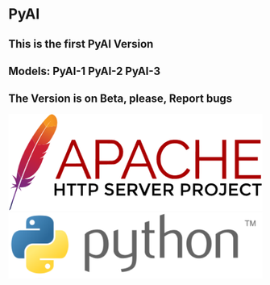 # PyAI
This is the first PyAI Version
---
Models:
PyAI-1
PyAI-2
PyAI-3
---
The Version is on Beta, please, Report bugs
---
![Apache License](Apache_License.png)
![Python](Python.png)
